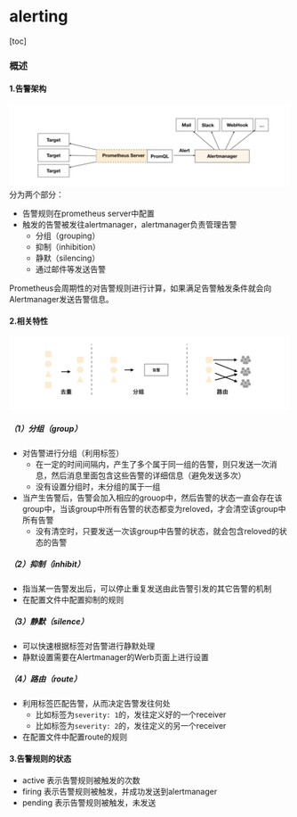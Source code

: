 # alerting

[toc]

### 概述

#### 1.告警架构
![](./imgs/alertmanager_overview_01.png)
分为两个部分：
* 告警规则在prometheus server中配置
* 触发的告警被发往alertmanager，alertmanager负责管理告警
  * 分组（grouping）
  * 抑制（inhibition）
  * 静默（silencing）
  * 通过邮件等发送告警

Prometheus会周期性的对告警规则进行计算，如果满足告警触发条件就会向Alertmanager发送告警信息。

#### 2.相关特性
![](./imgs/alertmanager_overview_02.png)

##### （1）分组（group）
* 对告警进行分组（利用标签）
  * 在一定的时间间隔内，产生了多个属于同一组的告警，则只发送一次消息，然后消息里面包含这些告警的详细信息（避免发送多次）
  * 没有设置分组时，未分组的属于一组
* 当产生告警后，告警会加入相应的grouop中，然后告警的状态一直会存在该group中，当该group中所有告警的状态都变为reloved，才会清空该group中所有告警
  * 没有清空时，只要发送一次该group中告警的状态，就会包含reloved的状态的告警

##### （2）抑制（inhibit）
* 指当某一告警发出后，可以停止重复发送由此告警引发的其它告警的机制
* 在配置文件中配置抑制的规则

##### （3）静默（silence）
* 可以快速根据标签对告警进行静默处理
* 静默设置需要在Alertmanager的Werb页面上进行设置

##### （4）路由（route）
* 利用标签匹配告警，从而决定告警发往何处
  * 比如标签为`severity: 1`的，发往定义好的一个receiver
  * 比如标签为`severity: 2`的，发往定义的另一个receiver
* 在配置文件中配置route的规则

#### 3.告警规则的状态
* active
表示告警规则被触发的次数
* firing
表示告警规则被触发，并成功发送到alertmanager
* pending
表示告警规则被触发，未发送
